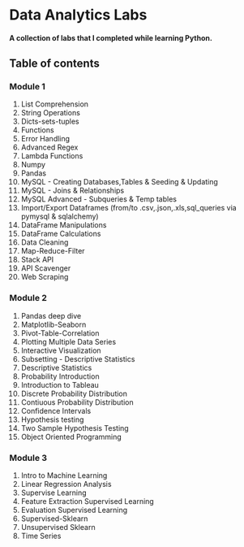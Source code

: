 # Data Analytics Labs

#### A collection of labs that I completed while learning Python.

## Table of contents

### Module 1
 
1) List Comprehension
2) String Operations
3) Dicts-sets-tuples
4) Functions
5) Error Handling
6) Advanced Regex
7) Lambda Functions
8) Numpy
9) Pandas
10) MySQL - Creating Databases,Tables & Seeding & Updating
11) MySQL - Joins & Relationships
12) MySQL Advanced - Subqueries & Temp tables
13) Import/Export Dataframes (from/to .csv,.json,.xls,sql_queries via pymysql & sqlalchemy)
14) DataFrame Manipulations
15) DataFrame Calculations
16) Data Cleaning
17) Map-Reduce-Filter
18) Stack API
19) API Scavenger
20) Web Scraping

### Module 2 

1) Pandas deep dive
2) Matplotlib-Seaborn
3) Pivot-Table-Correlation
4) Plotting Multiple Data Series
5) Interactive Visualization
6) Subsetting - Descriptive Statistics
7) Descriptive Statistics
8) Probability Introduction
9) Introduction to Tableau
10) Discrete Probability Distribution
11) Contiuous Probability Distribution
12) Confidence Intervals
13) Hypothesis testing
14) Two Sample Hypothesis Testing
15) Object Oriented Programming

### Module 3

1) Intro to Machine Learning
2) Linear Regression Analysis
3) Supervise Learning
4) Feature Extraction Supervised Learning
5) Evaluation Supervised Learning
6) Supervised-Sklearn
7) Unsupervised Sklearn
8) Time Series
